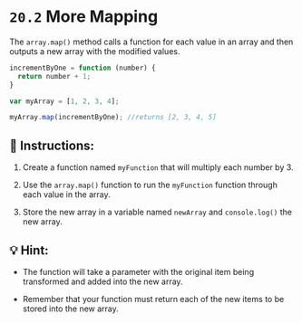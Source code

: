 # `20.2` More Mapping

The `array.map()` method calls a function for each value in an array and then outputs a new array with the modified values. 

```js
incrementByOne = function (number) {
  return number + 1; 
}

var myArray = [1, 2, 3, 4];

myArray.map(incrementByOne); //returns [2, 3, 4, 5]
```

## 📝 Instructions:

1. Create a function named `myFunction` that will multiply each number by 3. 

2. Use the `array.map()` function to run the `myFunction` function through each value in the array. 

3. Store the new array in a variable named `newArray` and `console.log()` the new array. 

## 💡 Hint:

+ The function will take a parameter with the original item being transformed and added into the new array.

+ Remember that your function must return each of the new items to be stored into the new array.

